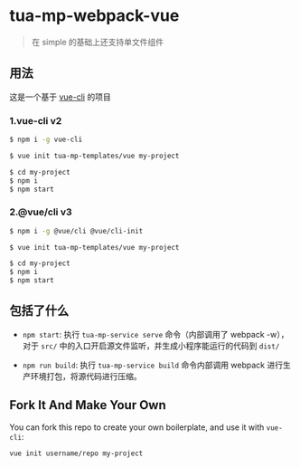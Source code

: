# tua-mp-webpack-vue

> 在 simple 的基础上还支持单文件组件

## 用法

这是一个基于 [vue-cli](https://github.com/vuejs/vue-cli) 的项目

### 1.vue-cli v2

``` bash
$ npm i -g vue-cli

$ vue init tua-mp-templates/vue my-project

$ cd my-project
$ npm i
$ npm start
```
### 2.@vue/cli v3

``` bash
$ npm i -g @vue/cli @vue/cli-init

$ vue init tua-mp-templates/vue my-project

$ cd my-project
$ npm i
$ npm start
```

## 包括了什么

- `npm start`: 执行 `tua-mp-service serve` 命令（内部调用了 webpack -w），对于 `src/` 中的入口开启源文件监听，并生成小程序能运行的代码到 `dist/`

- `npm run build`: 执行 `tua-mp-service build` 命令内部调用 webpack 进行生产环境打包，将源代码进行压缩。

## Fork It And Make Your Own

You can fork this repo to create your own boilerplate, and use it with `vue-cli`:

``` bash
vue init username/repo my-project
```
